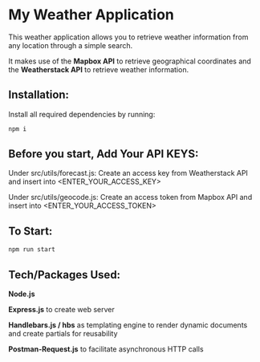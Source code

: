 # My Weather Application
This weather application allows you to retrieve weather information from any location through a simple search. 

It makes use of the **Mapbox API** to retrieve geographical coordinates and the **Weatherstack API** to retrieve weather information.

## Installation:

Install all required dependencies by running:

```bash
npm i
```

## Before you start, Add Your API KEYS: 
Under src/utils/forecast.js: Create an access key from Weatherstack API and insert into <ENTER_YOUR_ACCESS_KEY>

Under src/utils/geocode.js: Create an access token from Mapbox API and insert into <ENTER_YOUR_ACCESS_TOKEN>


## To Start:
```bash
npm run start
```


## Tech/Packages Used:
**Node.js**

**Express.js** to create web server

**Handlebars.js / hbs** as templating engine to render dynamic documents and create partials for reusability

**Postman-Request.js** to facilitate asynchronous HTTP calls

